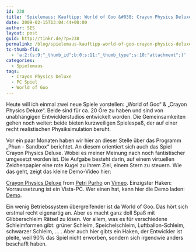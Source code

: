 ```yaml
---
id: 238
title: 'Spielemaus: Kauftipp: World of Goo &#038; Crayon Physics Deluxe'
date: 2009-02-15T13:04:44+00:00
author: SES
layout: post
guid: http://tinkr.de/?p=238
permalink: /blog/spielemaus-kauftipp-world-of-goo-crayon-physics-deluxe/
tc-thumb-fld:
  - 'a:2:{s:9:"_thumb_id";b:0;s:11:"_thumb_type";s:10:"attachment";}'
categories:
  - Spielemaus
tags:
  - Crayon Physics Deluxe
  - PC Spiel
  - World of Goo
---
```

Heute will ich einmal zwei neue Spiele vorstellen: &#8222;World of Goo&#8220; & &#8222;Crayon Physics Deluxe&#8220;. Beide sind für ca. 20 Öre zu haben und sind von unabhängigen Entwicklerstudios entwickelt worden. Die Gemeinsamkeiten gehen noch weiter: beide bieten kurzweiligen Spielespaß, der auf einer recht realistischen Physiksimulation beruht.

Vor ein paar Monaten haben wir hier an dieser Stelle über das Programm &#8222;Phun - Sandbox&#8220; berichtet. An diesem orientiert sich auch das Spiel Crayon Physics Deluxe. Wobei es meiner Meinung nach noch fantistischer umgesetzt worden ist. Die Aufgabe besteht darin, auf einem virtuellen Zeichenpapier eine rote Kugel zu ihrem Ziel, einem Stern zu steuern. Wie das geht, zeigt das kleine Demo-Video hier:


[Crayon Physics Deluxe](http://vimeo.com/1849263) from [Petri Purho](http://vimeo.com/user795183) on [Vimeo](http://vimeo.com).
Einzigster Haken: Vorraussetzung ist ein Vista-PC. Wer einen hat, kann hier die Demo laden: [Demo](http://www.crayonphysics.com/download_demo.php).

Ein wenig Betriebssystem übergreifender ist da World of Goo. Das hört sich erstmal recht eigenartig an. Aber es macht ganz doll Spaß mit Glibberschleim Rätsel zu lösen. Vor allem, was es für verschiedene Schleimformen gibt: grüner Schleim, Speichelschleim, Luftballon-Schleim, schwarzer Schleim, &#8230; .
Aber auch hier gibts ein Haken, der Entwickler ist pleite, weil 90% das Spiel nicht erworben, sondern sich irgendwie anders beschafft haben.
